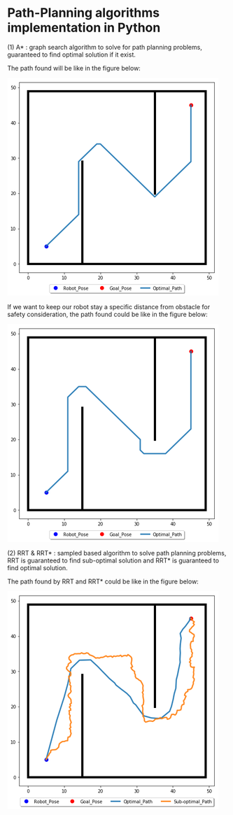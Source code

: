 # Path-Planning algorithms implementation in Python

(1) A* : graph search algorithm to solve for path planning problems, guaranteed to find optimal solution if it exist.

The path found will be like in the figure below:

![02](A_star_02.jpg)

If we want to keep our robot stay a specific distance from obstacle for safety consideration, the path found could be like in the figure below:

![01](A_star_01.jpg)


(2) RRT & RRT* : sampled based algorithm to solve path planning problems, RRT is guaranteed to find sub-optimal solution and RRT* is guaranteed to find optimal solution.

The path found by RRT and RRT* could be like in the figure below:

![03](RRT_star_01.png)
